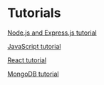 # Tutorials

[Node.js and Express.js tutorial](https://youtu.be/Oe421EPjeBE?si=pHMMAY5_Qre2aZS6)

[JavaScript tutorial](https://youtu.be/Zi-Q0t4gMC8?si=hvXkOu5GesaCz1Ds)

[React tutorial](https://youtube.com/playlist?list=PL4cUxeGkcC9gZD-Tvwfod2gaISzfRiP9d&si=6Rqg5MDFIK3qme30)

[MongoDB tutorial](https://youtube.com/playlist?list=PL4cUxeGkcC9h77dJ-QJlwGlZlTd4ecZOA&si=5_ZF3z9G_eOYo_FA)
